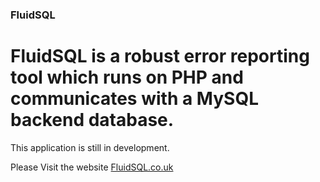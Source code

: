### FluidSQL ###

# FluidSQL is a robust error reporting tool which runs on PHP and communicates with a MySQL backend database. #

This application is still in development.


Please Visit the website [FluidSQL.co.uk](http://www.FluidSQL.co.uk "FluidSQL")